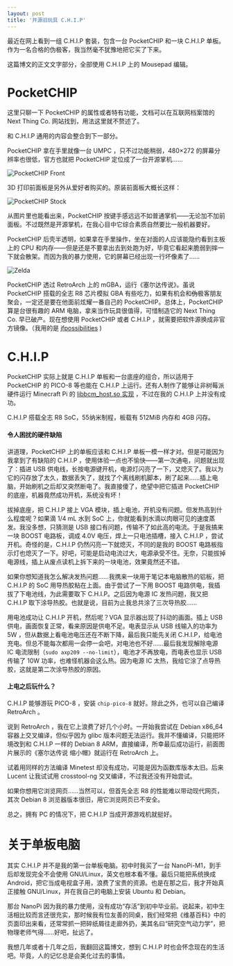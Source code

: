```yaml
---
layout: post
title: '开源旧玩具 C.H.I.P'
---
```

最近在网上看到一组 C.H.I.P 套装，包含一台 PocketCHIP 和一块 C.H.I.P 单板。作为一名合格的伪极客，我当然毫不犹豫地把它买了下来。

这篇博文的正文文字部分，全部使用 C.H.I.P 上的 Mousepad 编辑。

# PocketCHIP

这里只聊一下 PocketCHIP 的属性或者特有功能，文档可以在互联网档案馆的 Next Thing Co. 网站找到，用法这里就不赘述了。

和 C.H.I.P 通用的内容会整合到下一部分。

PocketCHIP 拿在手里就像一台 UMPC ，只不过功能稍弱，480×272 的屏幕分辨率也很低，官方也就把 PocketCHIP 定位成了一台开源掌机……

![PocketCHIP Front]({{site.url}}/res/chip/pocketchip-front.webp)

3D 打印前面板是另外从爱好者购买的。原装前面板大概长这样：

![PocketCHIP Stock]({{site.url}}/res/chip/pocketchip-stock.webp)

从图片里也能看出来，PocketCHIP 按键手感远远不如普通掌机——无论加不加前面板。不过既然是开源掌机，在我心目中它综合素质自然要比一般机器要好。

PocketCHIP 后壳半透明，如果拿在手里操作，坐在对面的人应该能隐约看到主板上的 CPU 和内存——但是还是不要拿出去到处跑为好，毕竟它看起来脆弱到摔一下就会散架。而因为我的暴力使用，它的屏幕已经出现一行坏像素了……

![Zelda]({{site.url}}/res/chip/pocketchip-zxcvb.webp)

PocketCHIP 透过 RetroArch 上的 mGBA，运行《塞尔达传说》。虽说 PocketCHIP 搭载的全志 R8 芯片模拟 GBA 有些吃力，如果有机会和~~伪~~极客朋友聚会，一定还是要在他面前炫耀一番自己的 PocketCHIP。总体上，PocketCHIP 算是台很有趣的 ARM 电脑，拿来当作玩具很值得，可惜制造它的 Next Thing Co. 早已破产。现在想使用 PocketCHIP 或者 C.H.I.P ，就需要把软件源换成非官方镜像。（我用的是 [jfpossibilities](http://chip.jfpossibilities.com/chip/debian) )

# C.H.I.P

PocketCHIP 实际上就是 C.H.I.P 单板和一台底座的组合，所以适用于 PocketCHIP 的 PICO-8 等也能在 C.H.I.P 上运行。还有人制作了能够让非树莓派硬件运行 Minecraft Pi 的 [libbcm_host.so 实现](https://github.com/xobs/mcrpi-wrapper) ，不过在我的 C.H.I.P 上并没有成功。

C.H.I.P 搭载全志 R8 SoC，55纳米制程，板载有 512MiB 内存和 4GB 闪存。

#### 令人困扰的硬件缺陷

讲道理，PocketCHIP 上的单板应该和 C.H.I.P 单板一模一样才对。但是可能因为我拿到了有缺陷的 C.H.I.P ，使用体验一点也不愉快——第一次通电，问题就出现了：插进 USB 供电线，长按电源键开机，电源灯闪亮了一下，又熄灭了。我以为它的闪存放了太久，数据丢失了，就找了个离线刷机脚本，刷了起来……插上电脑，开始刷机之后却又突然断电了。我直接傻了，绝望中把它插进 PocketCHIP 的底座，机器竟然成功开机，系统没有坏！

拔掉底座，把 C.H.I.P 接上 VGA 模块，插上电池，开机没有问题。但发热高到什么程度呢？如果滴 1/4 mL 水到 SoC 上，你就能看到水滴以肉眼可见的速度蒸发。我没多想，只猜测是 USB 接口有问题，传输不了如此高的电流。于是我搞来一块 BOOST 电路板，调成 4.0V 电压，焊上一只电池插槽，接入 C.H.I.P ，尝试开机。奇怪的是，C.H.I.P 仍然闪亮一下就熄灭，不同的是我的 BOOST 电路板指示灯也熄灭了一下。好吧，可能是启动电流过大，电源承受不住。无奈，只能拔掉电源线，插上从废点读机上拆下来的一块电池，效果竟然还不错。

如果你想知道我怎么解决发热问题……我携来一块用于笔记本电脑散热的铝板，把 C.H.I.P 的 SoC 用导热胶粘在上面。由于尝试了一下用 BOOST 电路供电，我插拔了下电池线，为此需要取下 C.H.I.P。之后因为电源 IC 发热问题，我又把 C.H.I.P 取下涂导热胶。也就是说，目前为止我总共涂了三次导热胶……

用电池成功让 C.H.I.P 开机，然后呢？VGA 显示器出现了抖动的画面。插上 USB 供电，画面恢复正常，看来原因是供电不足。电表显示从 USB 线输入的功率为 5W ，但从数据上看电池电压还在不断下降，最后我只能先关闭 C.H.I.P，给电池充电。但总不能每次都用一会停一会吧，对电池也不好……最后我发现解除电源 IC 电流限制（```sudo axp209 --no-limit```），电池才不再放电，而电表也显示 USB 传输了 10W 功率，也难怪机器会这么热。因为电源 IC 太热，我给它涂了点导热胶，这就是第二次涂导热胶的原因。

#### 上电之后玩什么？

C.H.I.P 能够游玩 PICO-8 ，安装 ```chip-pico-8``` 就好。除此之外，也可以自己编译 RetroArch 。

说到 RetroArch ，我在它上浪费了好几个小时。一开始我尝试在 Debian x86_64 容器上交叉编译，但似乎因为 glibc 版本问题无法运行。我并不懂编译，只能把环境改到和 C.H.I.P 一样的 Debian 8 ARM，直接编译，所幸最后成功运行，前面图片展示的《塞尔达传说 缩小帽》就运行在 RetroArch 上。

试着用同样的方法编译 Minetest 却没有成功，可能是因为函数库版本太旧。后来 Lucent 让我试试用 crosstool-ng 交叉编译，不过我还没有开始尝试。

如果你想用它浏览网页……当然可以，但首先全志 R8 的性能难以带动现代网页，其次 Debian 8 浏览器版本很旧，用它浏览网页已不安全。

总之，拥有 PC 的情况下，把 C.H.I.P 当成开源游戏机就挺好。

# 关于单板电脑

其实 C.H.I.P 并不是我的第一台单板电脑。初中时我买了一台 NanoPi-M1，到手后却发现完全不会使用 GNU/Linux，英文也根本看不懂。最后只能把系统换成 Android，把它当成电视盒子用，浪费了宝贵的资源。也是在那之后，我才开始真正接触 GNU/Linux，并在我自己的电脑上安装 Ubuntu 和 Debian。

那台 NanoPi 因为我的暴力使用，没有成功“存活”到初中毕业前。说起来，初中生活相比较而言还很充实，那时候我有位友善的同桌，我们经常把《维基百科》中的页面印出来看，还常常抓一把碎纸屑往走廊外扔，美其名曰“研究空气动力学”，把物理老师气得……好吧，扯远了。

我想几年或者十几年之后，我翻回这篇博文，想到 C.H.I.P 时也会怀念现在的生活吧。毕竟，人的记忆总是会美化过去的事情。
